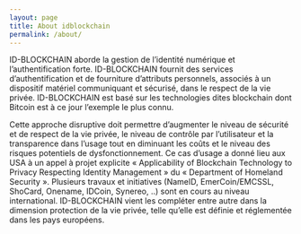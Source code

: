 ```yaml
---
layout: page
title: About idblockchain
permalink: /about/
---
```


ID-BLOCKCHAIN aborde la gestion de l’identité numérique et l’authentification forte. ID-BLOCKCHAIN fournit des services d’authentification et de fourniture d’attributs personnels, associés à un dispositif matériel communiquant et sécurisé, dans le respect de la vie privée. ID-BLOCKCHAIN est basé sur les technologies dites blockchain dont Bitcoin est à ce jour l’exemple le plus connu. 

Cette approche disruptive doit permettre d’augmenter le niveau de sécurité et de respect de la vie privée, le niveau de contrôle par l’utilisateur et la transparence dans l’usage tout en diminuant les coûts et le niveau des risques potentiels de dysfonctionnement. 
Ce cas d’usage a donné lieu aux USA à un appel à projet explicite « Applicability of Blockchain Technology to Privacy Respecting Identity Management » du « Department of Homeland Security ». 
Plusieurs travaux et initiatives (NameID, EmerCoin/EMCSSL, ShoCard, Onename, IDCoin, Synereo, ..) sont en cours au niveau international. ID-BLOCKCHAIN vient les compléter entre autre dans la dimension protection de la vie privée, telle qu’elle est définie et réglementée dans les pays européens.

